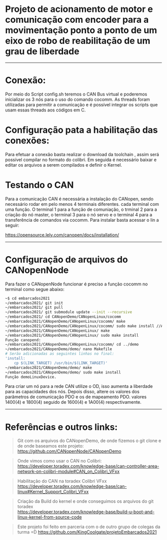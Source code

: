 # Projeto de acionamento de motor e comunicação com encoder para a movimentação ponto a ponto de um eixo de robo de reabilitação de um grau de liberdade

<hr>


# Conexão:

Por meio do Script config.sh teremos o CAN Bus virtual e poderemos inicializar os 3 nós para o uso do comando cocomm. As threads foram utilizadas para permitir a comunicação e é possível integrar os scripts que usam essas threads aos códigos em C.


# Configuração pata a habilitação das conexões:
Para efetuar a conexão basta realizar o download da toolchain , assim será possível compilar no formato do colibri. Em seguida é necessário baixar e editar os arquivos a serem compilados e definir o Kernel.

# Testando o CAN

Para a comunicação CAN é necessária a instalação do CANopen, sendo necessário rodar em pelo menos 4 terminais diferentes. cada terminal com uma função. O terminal 1 para a função de comuniação, o trminal 2 para a criação do nó master, o terminal 3 para o nó servo e o terminal 4 para a transferência de comandos via cocomm. Para instalar basta acessar o lin a seguir:


https://opensource.lely.com/canopen/docs/installation/

<hr>


# Configuração de arquivos do CANopenNode

Para fazer o CANopenNode funcionar é preciso a função cocomm no terminal  como segue abaixo:
```sh
~$ cd embarcados2021
~/embarcados2021/ git init
~/embarcados2021/ git pull
~/embarcados2021/ git submodule update --init --recursive
~/embarcados2021/ cd CANopenDemo/CANopenLinux/cocomm
~/embarcados2021/CANopenDemo/CANopenLinux/cocomm/ make
~/embarcados2021/CANopenDemo/CANopenLinux/cocomm/ sudo make install //Adicionando a função cocomm no Terminal
~/embarcados2021/CANopenDemo/CANopenLinux/ make
~/embarcados2021/CANopenDemo/CANopenLinux/ sudo make install
Função canopend: 
~/embarcados2021/CANopenDemo/CANopenLinux/cocomm/ cd ../demo
~/embarcados2021/CANopenDemo/demo/ nano Makefile
# Serão adicionadas as seguintes linhas no final:
'install:
	cp $(LINK_TARGET) /usr/bin/$(LINK_TARGET)'
~/embarcados2021/CANopenDemo/demo/ make
~/embarcados2021/CANopenDemo/demo/ sudo make install
Função demoLinuxDevice.
```



Para criar um nó para a rede CAN utilize o OD, isso aumenta a liberdade para as capacidades dos nós. Depois disso, altere os valores dos parâmetros de comunicação PDO e os de mapeamento PDO.  valores 1400(4) e 1800(4) seguido de 1600(4) e 1A00(4) respectivamente. 



<hr>

# Referências e outros links:

> Git com os arquivos do CANopenDemo, de onde fizemos o git clone e de onde baseamos este projeto:
https://github.com/CANopenNode/CANopenDemo

>Onde vimos como usar o CAN no Colibri:
https://developer.toradex.com/knowledge-base/can-controller-area-network-on-colibri-module#CAN_on_Colibri_VFxx

> Habilitação do CAN na toradex Colibri VFxx <br>
https://developer.toradex.com/knowledge-base/can-linux#Kernel_Support_Colibri_VFxx

> Criação da Build do kernel e onde conseguimos os arquivos do git toradex <br>
https://developer.toradex.com/knowledge-base/build-u-boot-and-linux-kernel-from-source-code

> Este projeto foi feito em parceria com o de outro grupo de colegas da turma =D
https://github.com/KingCoolgate/projetoEmbarcados2021
